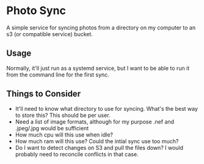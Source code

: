 # Photo Sync

A simple service for syncing photos from a directory on my computer to an s3 (or compatible service) bucket.

## Usage

Normally, it'll just run as a systemd service, but I want to be able to run it from the command line for the first sync.



## Things to Consider

- It'll need to know what directory to use for syncing. What's the best way to store this? This should be per user.
- Need a list of image formats, although for my purpose .nef and .jpeg/.jpg would be sufficient
- How much cpu will this use when idle?
- How much ram will this use? Could the intial sync use too much?
- Do I want to detect changes on S3 and pull the files down? I would probably need to reconcile conflicts in that case.
